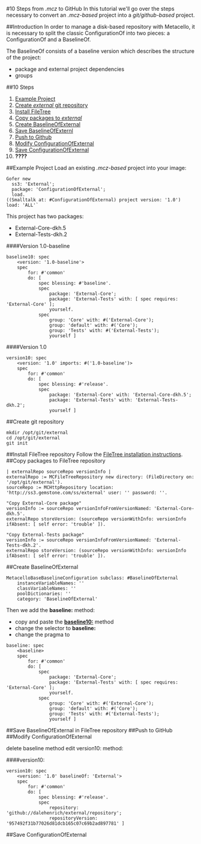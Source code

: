 #10 Steps from *.mcz* to GitHub
In this tutorial we'll go over the steps necessary to convert an
*.mcz-based* project into a *git/github-based* project.

##Introduction
In order to manage a disk-based repository with Metacello, it is necessary to split the classic ConfigurationOf into two pieces: a ConfigurationOf and a BaselineOf.

The BaselineOf consists of a baseline version which describes the structure of the project:

  * package and external project dependencies
  * groups

##10 Steps
1. [Example Project](#example-project)
2. [Create *external* git repository](#create-external-git-repository)
3. [Install FileTree](#install-filetree)
4. [Copy packages to *external*](#copy-packages-to-external)
5. [Create BaselineOfExternal](#create-baselineofexternal)
6. [Save BaselineOfExternl](#save-baselineofexternal)
7. [Push to Github](#push-to-github)
8. [Modify ConfigurationOfExternal](#modify-configurationofexternal)
9. [Save ConfigurationOfExternal](#save-configurationofexternal)
10. **????**

##Example Project
Load an existing *.mcz-based* project into your image:

```Smalltalk
Gofer new
  ss3: 'External';
  package: 'ConfigurationOfExternal';
  load.
((Smalltalk at: #ConfigurationOfExternal) project version: '1.0') load: 'ALL'`
```

This project has two packages:

  * External-Core-dkh.5
  * External-Tests-dkh.2

####Version 1.0-baseline

```Smalltalk
baseline10: spec
    <version: '1.0-baseline'>
    spec
        for: #'common'
        do: [ 
            spec blessing: #'baseline'.
            spec
                package: 'External-Core';
                package: 'External-Tests' with: [ spec requires: 'External-Core' ];
                yourself.
            spec
                group: 'Core' with: #('External-Core');
                group: 'default' with: #('Core');
                group: 'Tests' with: #('External-Tests');
                yourself ]
```

####Version 1.0

```Smalltalk
version10: spec
    <version: '1.0' imports: #('1.0-baseline')>
    spec
        for: #'common'
        do: [ 
            spec blessing: #'release'.
            spec
                package: 'External-Core' with: 'External-Core-dkh.5';
                package: 'External-Tests' with: 'External-Tests-dkh.2';
                yourself ]
```

##Create git repository

```shell
mkdir /opt/git/external
cd /opt/git/external
git init
```

##Install FileTree repository
Follow the [FileTree installation instructions](https://github.com/dalehenrich/filetree/blob/master/README.md).
##Copy packages to FileTree repository

```Smalltalk
| externalRepo sourceRepo versionInfo |
externalRepo := MCFileTreeRepository new directory: (FileDirectory on: '/opt/git/external').
sourceRepo := MCHttpRepository location: 'http://ss3.gemstone.com/ss/external' user: '' password: ''.

"Copy External-Core package"
versionInfo := sourceRepo versionInfoFromVersionNamed: 'External-Core-dkh.5'.
externalRepo storeVersion: (sourceRepo versionWithInfo: versionInfo ifAbsent: [ self error: 'trouble' ]).

"Copy External-Tests package"
versionInfo := sourceRepo versionInfoFromVersionNamed: 'External-Tests-dkh.2'.
externalRepo storeVersion: (sourceRepo versionWithInfo: versionInfo ifAbsent: [ self error: 'trouble' ]).
```

##Create BaselineOfExternal

```Smalltalk
MetacelloBaseBaselineConfiguration subclass: #BaselineOfExternal
	instanceVariableNames: ''
	classVariableNames: ''
	poolDictionaries: ''
	category: 'BaselineOfExternal'
```
 
Then we add the **baseline:** method:

* copy and paste the [**baseline10:**](#10-baseline) method
* change the selector to **baseline:**
* change the pragma to **<baseline>**

```Smalltalk
baseline: spec
    <baseline>
    spec
        for: #'common'
        do: [ 
            spec
                package: 'External-Core';
                package: 'External-Tests' with: [ spec requires: 'External-Core' ];
                yourself.
            spec
                group: 'Core' with: #('External-Core');
                group: 'default' with: #('Core');
                group: 'Tests' with: #('External-Tests');
                yourself ]
```

##Save BaselineOfExternal in FileTree repository
##Push to GitHub
##Modify ConfigurationOfExternal

delete baseline method
edit version10: method:

####version10:

```Smalltalk
version10: spec
    <version: '1.0' baselineOf: 'External'>
    spec
        for: #'common'
        do: [ 
            spec blessing: #'release'.
            spec
                repository: 'github://dalehenrich/external/repository';
                repositoryVersion: '957492f31b77026d81dcb165c07c69b2ad897781' ]
```

##Save ConfigurationOfExternal
